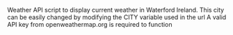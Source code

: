 Weather API script to display current weather in Waterford Ireland. This city can be easily changed by modifying the CITY variable used in the url
A valid API key from openweathermap.org is required to function
